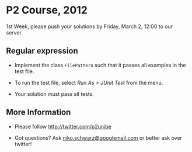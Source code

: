 # P2 Course, 2012

1st Week, please push your solutions by Friday, March 2, 12:00 to our server.

## Regular expression

- Implement the class `FilePattern` such that it passes all examples in the test file.

- To run the test file, select *Run As > JUnit Test* from the menu.

- Your solution must pass all tests.

## More Information

- Please follow <http://twitter.com/p2unibe> 

- Got questions? Ask <niko.schwarz@googlemail.com> or better ask over twitter!